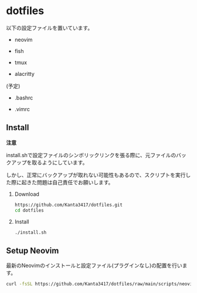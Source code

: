 # dotfiles

以下の設定ファイルを置いています。

- neovim

- fish

- tmux

- alacritty

(予定)

- .bashrc

- .vimrc

## Install

**注意**

install.shで設定ファイルのシンボリックリンクを張る際に、元ファイルのバックアップを取るようにしています。

しかし、正常にバックアップが取れない可能性もあるので、スクリプトを実行した際に起きた問題は自己責任でお願いします。

1. Download

    ```bash
    https://github.com/Kanta3417/dotfiles.git
    cd dotfiles
    ```

1. Install

    ```bash
    ./install.sh
    ```
## Setup Neovim

最新のNeovimのインストールと設定ファイル(プラグインなし)の配置を行います。

~~~bash
curl -fsSL https://github.com/Kanta3417/dotfiles/raw/main/scripts/neovim-setup.sh | bash
~~~
